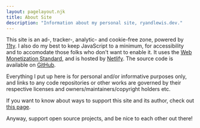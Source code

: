 ```yaml
---
layout: pagelayout.njk
title: About Site
description: "Information about my personal site, ryandlewis.dev."
---
```


This site is an ad-, tracker-, analytic- and cookie-free zone, powered by [11ty](https://www.11ty.dev/).
I also do my best to keep JavaScript to a minimum, for accessibility and to accomodate those folks who don't want to enable it.
It uses the <a href="https://webmonetization.org/">Web Monetization Standard</a>, and is hosted by [Netlify](https://netlify.com).
The source code is available on [GitHub](https://github.com/LuckierDodge/website.git).

Everything I put up here is for personal and/or informative purposes only, and links to any code repositories or other works are governed by their respective licenses and owners/maintainers/copyright holders etc.

If you want to know about ways to support this site and its author, check out [this page](/support).

Anyway, support open source projects, and be nice to each other out there!
